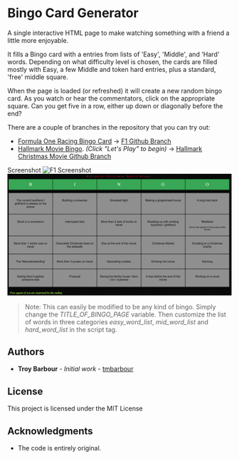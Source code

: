 # Bingo Card Generator
A single interactive HTML page to make watching something with a friend a little more enjoyable.

It fills a Bingo card with a entries from lists of 'Easy', 'Middle', and 'Hard' words. Depending on what difficulty level is chosen, the cards are filled mostly with Easy, a few Middle and token hard entries, plus a standard, 'free' middle square.

When the page is loaded (or refreshed) it will create a new random bingo card. As you watch or hear the commentators, click on the appropriate square. Can you get five in a row, either up down or diagonally before the end?

There are a couple of branches in the repository that you can try out:
* [Formula One Racing Bingo Card](https://htmlpreview.github.io/?https://github.com/tmbarbour/BingoCards/blob/FormulaOne/f1bingo.html) -> [F1 Github Branch](https://github.com/tmbarbour/BingoCards/tree/FormulaOne)
* [Hallmark Movie Bingo](https://htmlpreview.github.io/?https://github.com/tmbarbour/BingoCards/blob/hallmark-christmas/hallmarkChristmas.html). _(Click "Let's Play" to begin)_ -> [Hallmark Christmas Movie Github Branch](https://github.com/tmbarbour/BingoCards/tree/hallmark-christmas)

Screenshot
![F1 Screenshot](https://github.com/tmbarbour/RacingBingo/blob/master/images/F1-BingoCard.png)
![Hallmark Movie Screenshot](https://github.com/tmbarbour/BingoCards/blob/hallmark-christmas/images/HallmarkChristmasBingo.png) 


>Note: This can easily be modified to be any kind of bingo. Simply change the *TITLE_OF_BINGO_PAGE* variable. Then customize the list of words in three categories *easy_word_list*, *mid_word_list* and *hard_word_list* in the script tag.

## Authors

* **Troy Barbour** - *Initial work* - [tmbarbour](https://github.com/tmbarbour)

## License

This project is licensed under the MIT License 

## Acknowledgments

* The code is entirely original.  

